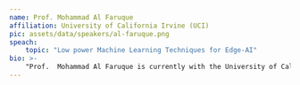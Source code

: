 ```yaml
---
name: Prof. Mohammad Al Faruque
affiliation: University of California Irvine (UCI)
pic: assets/data/speakers/al-faruque.png
speach:
    topic: "Low power Machine Learning Techniques for Edge-AI"
bio: >-
    "Prof.  Mohammad Al Faruque is currently with the University of California Irvine (UCI), where he is an associate professor (with tenure) and directing the Cyber-Physical Systems Lab. Prof. Al Faruque is the recipient of the School of Engineering Mid-Career Faculty Award for Research 2019, the IEEE Technical Committee on Cyber-Physical Systems Early-Career Award 2018, and the IEEE CEDA Ernest S. Kuh Early Career Award 2016. He is also the recipient of the  UCI Academic Senate Distinguished Early-Career Faculty Award for Research 2017 and the School of Engineering Early-Career Faculty Award for Research 2017. He served as an Emulex Career Development Chair from October 2012 till July 2015. Before, he was with Siemens Corporate Research and Technology in Princeton, NJ.His current research is focused on the system-level design of Internet-of-Things (IoT), Embedded Systems, and Cyber-Physical-Systems (CPS) with special interests on design automation methodologies, data-driven modeling techniques including machine learning for design, CPS security, etc. His work involves novel hardware and software design for various CPS application areas, including mobile health (mHealth), Industry 4.0 (manufacturing), smart-grid, and autonomous vehicles. Prof. Al Faruque received the Thomas Alva Edison Patent Award 2016 from the Edison Foundation, the 2016 DATE Best Paper Award, the 2015 DAC Best Paper Award, the 2009 IEEE/ACM William J. McCalla ICCAD Best Paper Award, the 2016 NDSS Distinguished Poster Award, the 2008 HiPEAC Paper Award, the 2015 Hellman Fellow Award, the 2015 Kane Kim Fellowship Award, the 2017 ICCAD Best Paper Award Nomination, the 2017 DAC Best Paper Award Nomination, the 2012 DATE Best IP Award Nomination, the 2005 DAC Best Paper Award Nomination, the EECS Professor of the year 2015-16 Award, and the 2015 UCI Chancellor’s Award for Excellence in Fostering Undergraduate Research. Besides 100+ IEEE/ACM publications in the premier journals and conferences, Prof. Al Faruque holds 9 US patents. Prof. Al Faruque has published 2 books in the area of Embedded and Cyber-Physical Systems. "
---
```


